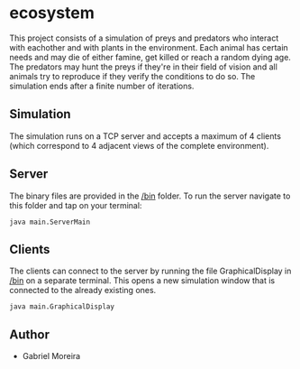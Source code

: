 # ecosystem

This project consists of a simulation of preys and predators who interact with eachother and with plants in the environment. Each animal has certain needs and may die of either famine, get killed or reach a random dying age. The predators may hunt the preys if they're in their field of vision and all animals try to reproduce if they verify the conditions to do so.
The simulation ends after a finite number of iterations.

## Simulation
The simulation runs on a TCP server and accepts a maximum of 4 clients (which correspond to 4 adjacent views of the complete environment).

## Server
The binary files are provided in the [/bin](https://github.com/gabmoreira/ecosystem/tree/master/project/bin) folder. To run the server navigate to this folder and tap on your terminal: 
```
java main.ServerMain
```

## Clients
The clients can connect to the server by running the file GraphicalDisplay in [/bin](https://github.com/gabmoreira/ecosystem/tree/master/project/bin) on a separate terminal. This opens a new simulation window that is connected to the already existing ones.
```
java main.GraphicalDisplay
```
## Author
* Gabriel Moreira

